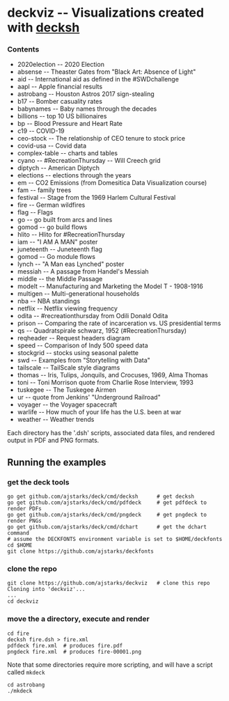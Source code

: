 # deckviz -- Visualizations created with [decksh](https://github.com/ajstarks/deck/blob/master/cmd/decksh/README.md)

### Contents

* 2020election -- 2020 Election
* absense -- Theaster Gates from "Black Art: Absence of Light"
* aid -- International aid as defined in the #SWDchallenge
* aapl -- Apple financial results
* astrobang -- Houston Astros 2017 sign-stealing
* b17 -- Bomber casuality rates
* babynames -- Baby names through the decades
* billions -- top 10 US billionaires
* bp -- Blood Pressure and Heart Rate
* c19 -- COVID-19
* ceo-stock -- The relationship of CEO tenure to stock price
* covid-usa -- Covid data
* complex-table -- charts and tables
* cyano -- #RecreationThursday -- Will Creech grid
* diptych -- American Diptych
* elections -- elections through the years
* em -- CO2 Emissions (from Domesitica Data Visualization course)
* fam -- family trees
* festival -- Stage from the 1969 Harlem Cultural Festival
* fire -- German wildfires
* flag -- Flags
* go -- go built from arcs and lines
* gomod -- go build flows
* hlito -- Hlito for #RecreationThursday
* iam -- "I AM A MAN" poster
* juneteenth -- Juneteenth flag
* gomod -- Go module flows
* lynch -- "A Man eas Lynched" poster
* messiah -- A passage from Handel's Messiah
* middle -- the Middle Passage
* modelt -- Manufacturing and Marketing the Model T - 1908-1916
* multigen -- Multi-generational households
* nba -- NBA standings
* netflix -- Netflix viewing frequency
* odita -- #recreationthursday from Odili Donald Odita 
* prison -- Comparing the rate of incarceration vs. US presidential terms
* qs --  Quadratspirale schwarz, 1952 (#RecreationThursday)
* reqheader -- Request headers diagram
* speed -- Comparison of Indy 500 speed data
* stockgrid -- stocks using seasonal palette
* swd -- Examples from "Storytelling with Data"
* tailscale -- TailScale style diagrams
* thomas -- Iris, Tulips, Jonquils, and Crocuses, 1969, Alma Thomas
* toni -- Toni Morrison quote from Charlie Rose Interview, 1993
* tuskegee -- The Tuskegee Airmen
* ur -- quote from Jenkins' "Underground Railroad"
* voyager -- the Voyager spacecraft
* warlife -- How much of your life has the U.S. been at war
* weather -- Weather trends

Each directory has the '.dsh' scripts, associated data files, and rendered output in PDF and PNG formats.

## Running the examples

### get the deck tools

	go get github.com/ajstarks/deck/cmd/decksh		# get decksh
	go get github.com/ajstarks/deck/cmd/pdfdeck		# get pdfdeck to render PDFs
	go get github.com/ajstarks/deck/cmd/pngdeck		# get pngdeck to render PNGs
	go get github.com/ajstarks/deck/cmd/dchart      # get the dchart command
	# assume the DECKFONTS environment variable is set to $HOME/deckfonts
	cd $HOME
	git clone https://github.com/ajstarks/deckfonts
	
### clone the repo
	
	git clone https://github.com/ajstarks/deckviz	# clone this repo
	Cloning into 'deckviz'...
	...
	cd deckviz
	
### move the a directory, execute and render

	cd fire
	decksh fire.dsh > fire.xml
	pdfdeck fire.xml  # produces fire.pdf
	pngdeck fire.xml  # produces fire-00001.png

Note that some directories require more scripting, and will have a script called ```mkdeck```

	cd astrobang
	./mkdeck
	

	


